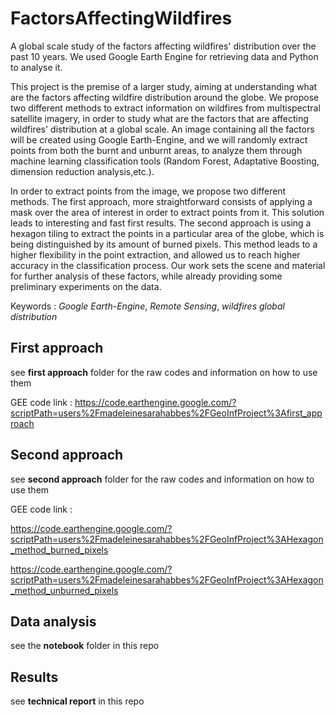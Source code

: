 # FactorsAffectingWildfires
A global scale study of the factors affecting wildfires' distribution over the past 10 years. We used Google Earth Engine for retrieving data and Python to analyse it.

This project is the premise of a larger study, aiming at understanding what are the factors affecting wildfire distribution around the globe.
We propose two different methods to extract information on wildfires from multispectral satellite imagery, in order to study what are the factors that are affecting wildfires' distribution at a global scale. An image containing all the factors will be created using Google Earth-Engine, and we will randomly extract points from both the burnt and unburnt areas, to analyze them through machine learning classification tools (Random Forest, Adaptative Boosting, dimension reduction analysis,etc.).

In order to extract points from the image, we propose two different methods. The first approach, more straightforward consists of applying a mask over the area of interest in order to extract points from it. This solution leads to interesting and fast first results.
The second approach is using a hexagon tiling to extract the points in a particular area of the globe, which is being distinguished by its amount of burned pixels. This method leads to a higher flexibility in the point extraction, and allowed us to reach higher accuracy in the classification process.
Our work sets the scene and material for further analysis of these factors, while already providing some preliminary experiments on the data.


Keywords : *Google Earth-Engine*, *Remote Sensing*, *wildfires global distribution*

## First approach 
see **first approach**  folder for the raw codes and information on how to use them 

GEE code link : 
https://code.earthengine.google.com/?scriptPath=users%2Fmadeleinesarahabbes%2FGeoInfProject%3Afirst_approach

## Second approach 
see **second approach**  folder for the raw codes and information on how to use them

GEE code link :

https://code.earthengine.google.com/?scriptPath=users%2Fmadeleinesarahabbes%2FGeoInfProject%3AHexagon_method_burned_pixels

https://code.earthengine.google.com/?scriptPath=users%2Fmadeleinesarahabbes%2FGeoInfProject%3AHexagon_method_unburned_pixels

## Data analysis
see the **notebook** folder in this repo

## Results
see **technical report** in this repo
